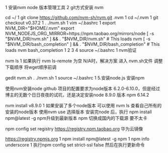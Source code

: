 1 安装nvm node 版本管理工具
2 git方式安装 nvm

cd ~/
1
git clone https://github.com/nvm-sh/nvm.git .nvm
1
cd ~/.nvm
1
git checkout v0.37.2
1
. ./nvm.sh
1
vim ~/.bashrc
1
export NVM_DIR="$HOME/.nvm"
export NVM_NODEJS_ORG_MIRROR=https://npm.taobao.org/mirrors/node
[ -s "$NVM_DIR/nvm.sh" ] && \. "$NVM_DIR/nvm.sh"  # This loads nvm
[ -s "$NVM_DIR/bash_completion" ] && \. "$NVM_DIR/bash_completion"  # This loads nvm bash_completion
1
2
3
4
source ~/.bashrc
1
nvm验证

nvm ls
1
如果执行 nvm ls-remote 为空 N/A时，解决方案
进入 nvm.sh文件 调整下载顺序 将wget顺序前调

gedit nvm.sh
. ./nvm.sh
1
source ~/.bashrc
1
5.安装node.js 安装npm

使用nvm安装node
github 项目的配置要求为node版本 6.2.0-6.10.0，但是经过博主的无数个日日夜夜的试坑，还是决定安装node 8.9.0 版本 npm 6.14.2

nvm install v8.9.0
1
如果安装了多个node版本 可以使用 nvm ls 查看自己所有的安装的node版本 使用nvm use 选择版本
安装完node 后，执行 npm install npm@latest -g npm升级到最新版本
npm 切换成国内的下载源 要不太卡

npm config set registry https://registry.npm.taobao.org
华为云镜像

https://registry.npmjs.org
1
npm install npm@latest -g npm
1
npm info underscore
1
执行npm config set strict-ssl false
然后在执行更新命令